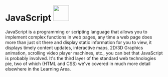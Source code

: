 # JavaScript <img alt="" style="width: 50px; height: 50px;" src="https://tse3.mm.bing.net/th?id=OIP.opacWS--BWrFAEUEQtgz5QAAAA&amp;pid=Api&amp;P=0" id="yui_3_5_1_1_1682281518800_480">
JavaScript is a programming or scripting language that allows you to implement complex functions in web pages, any time a web page does more than just sit there and display static information for you to view, it displays timely content updates, interactive maps, 2D/3D Graphics animation, scrolling video player machines, etc., you can bet that JavaScript is probably involved. It's the third layer of the standard web technologies pie, two of which (HTML and CSS) we've covered in much more detail elsewhere in the Learning Area.
